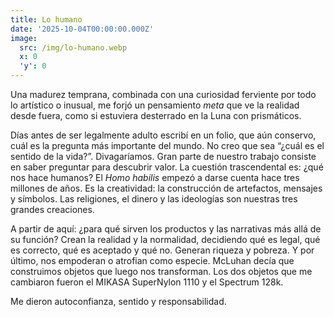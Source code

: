 ```yaml
---
title: Lo humano
date: '2025-10-04T00:00:00.000Z'
image:
  src: /img/lo-humano.webp
  x: 0
  'y': 0
---
```

Una madurez temprana, combinada con una curiosidad ferviente por todo lo artístico o inusual, me forjó un pensamiento *meta* que ve la realidad desde fuera, como si estuviera desterrado en la Luna con prismáticos. 

Días antes de ser legalmente adulto escribí en un folio, que aún conservo, cuál es la pregunta más importante del mundo. No creo que sea “¿cuál es el sentido de la vida?”. Divagaríamos. Gran parte de nuestro trabajo consiste en saber preguntar para descubrir valor. La cuestión trascendental es: ¿qué nos hace humanos? El *Homo habilis* empezó a darse cuenta hace tres millones de años. Es la creatividad: la construcción de artefactos, mensajes y símbolos. Las religiones, el dinero y las ideologías son nuestras tres grandes creaciones. 

A partir de aquí: ¿para qué sirven los productos y las narrativas más allá de su función? Crean la realidad y la normalidad, decidiendo qué es legal, qué es correcto, qué es aceptado y qué no. Generan riqueza y pobreza. Y por último, nos empoderan o atrofian como especie. McLuhan decía que construimos objetos que luego nos transforman. Los dos objetos que me cambiaron fueron el MIKASA SuperNylon 1110 y el Spectrum 128k. 

Me dieron autoconfianza, sentido y responsabilidad.
